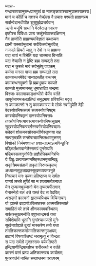 व्यासः-   
गन्धान्रसान्नानुरुन्ध्यात्सुखं वा नालङ्कारांश्चाप्नुयात्तस्यतस्य |  
मानं च कीर्तिं च यशश्च नेच्छेत्स वै प्रचारः पश्यतो ब्राह्मणस्य  
सर्वान्वेदानधीयीत शुश्रूषुर्ब्रह्मचर्यवान्  
ऋचो यजूंषि सामानि वेदवेदाङ्गपारगः  
इष्टीश्च विविधाः प्राप्य क्रतूंश्चैवाप्तदक्षिणान्  
नैव प्राप्नोति ब्राह्मण्यमविज्ञातं कथञ्चन  
ज्ञानी यस्सर्वभूतानां सर्ववित्सर्वभूतवित्  
नाकाले म्रियते जातु न देवो न च ब्राह्मणः  
यदा चायं न बिभेति यदा चास्मान्न बिभ्यति  
यदा नेच्छति न द्वेष्टि ब्रह्म सम्पद्यते तदा  
यदा न कुरुते भावं सर्वभूतेषु पापकम्  
कर्मणा मनसा वाचा ब्रह्म सम्पद्यते तदा  
कामबन्धनमेवेदं नान्यदस्तीह बन्धनम्  
कामबन्धनमुक्तो हि ब्रह्मभूयाय कल्पते  
कामतो मुच्यमानस्तु धूमाभ्रादिव चन्द्रमाः  
विरजाः कालमाकाङ्क्षन्धीरो धैर्येण वर्तते  
आपूर्यमाणमचलप्रतिष्ठं समुद्रमापः प्रविशन्ति यद्वत्  
स कामकान्तो न तु कामकामस्स वै लोकं स्वर्गमुपैति देही  
वेदस्योपनिषत्सत्यं सत्यस्योपनिषद्दमः  
दमस्योपनिषद्दानं दानस्योपनिषत्तपः  
तपसोपनिषत्त्यागस्त्यागस्योपनिषत्सुखम्  
सुखस्योपनिषत्स्वर्गस्स्वर्गस्योपनिषच्छमः  
क्लेदनं शोकमनसोस्सन्तीर्णस्तृष्णया सह  
सत्वमृच्छति सन्तोषाच्छान्तिलक्षणमुत्तमम्  
विशोको निर्ममश्शान्तः प्रशान्तात्माऽत्मविच्छुचिः  
षड्भिर्लक्षणवानेतैस्समग्रं पुनरेष्यति  
षड्भिस्सत्वगुणोपेतैः प्राज्ञैरधिकमन्त्रिभिः  
ये विदुः प्रत्यगात्मानमिहस्थानमृतान्विदुः  
अकृत्रिममसंहार्यं प्राकृतं निरुपस्कृतम्  
अध्यात्मसुकृतप्रज्ञस्सुखमव्ययमश्नुते  
निष्प्रचारं मनः कृत्वा प्रतिष्ठाप्य च सर्वतः  
यामयं लभते तुष्टिं सा न शक्यमतोऽन्यथा  
येन तृप्यत्यभुञ्जानो येन तृप्यत्यपीतवान्  
येनास्नेहो बलं धत्ते यस्तं वेद स वेदवित्  
असङ्गो ह्यात्मनो द्वाराण्यपिधाय विचिन्तयन्  
यो ह्यास्ते ब्राह्मणोऽक्लिष्टस्स आत्मरतिरुच्यते  
समाहितं परे तत्त्वे क्षीणकाममवस्थितम्  
सर्वतस्सुखमन्वेति वपुश्चान्द्रमसं यथा  
सविशेषाणि भूतानि गुणांश्चाभजतो मुनेः  
सुखेनापोह्यते दुःखं भास्करेण तमो यथा  
तमतिक्रान्तकर्माणमतिक्रान्तगुणक्षयम्  
ब्राह्मणं विषयाश्लिष्टं जरामृत्यू न विन्दतः  
स यदा सर्वतो मुक्तस्समः पर्यवतिष्ठते  
इन्द्रियाणीन्द्रियार्थांश्च शरीरस्थो न वर्तते  
कारणं परमं प्राप्य अतिक्रान्तस्य कार्यताम्  
पुनरावर्तनं नास्ति सम्प्राप्तस्य परात्परम्   
